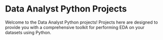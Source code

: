 # Data Analyst Python Projects

Welcome to the Data Analyst Python projects! Projects here are designed to provide you with a comprehensive toolkit for performing EDA on your datasets using Python.
